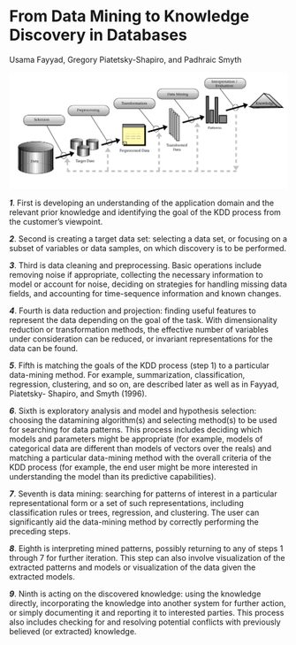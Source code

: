 # From Data Mining to Knowledge Discovery in Databases
Usama Fayyad, Gregory Piatetsky-Shapiro, and Padhraic Smyth

![KDD_Process](./image/KDD_Process.png)

*__1__*. First is developing an understanding of the application domain and the relevant prior knowledge and identifying the goal of the KDD process from the customer’s viewpoint.

*__2__*. Second is creating a target data set: selecting a data set, or focusing on a subset of variables or data samples, on which discovery is to be performed.

*__3__*. Third is data cleaning and preprocessing. Basic operations include removing noise if appropriate, collecting the necessary information to model or account for noise, deciding
on strategies for handling missing data fields, and accounting for time-sequence information and known changes.

*__4__*. Fourth is data reduction and projection: finding useful features to represent the data depending on the goal of the task. With dimensionality reduction or transformation methods, the effective number of variables under consideration can be reduced, or invariant representations for the data can be found.

*__5__*. Fifth is matching the goals of the KDD process (step 1) to a particular data-mining method. For example, summarization, classification, regression, clustering, and so on, are described later as well as in Fayyad, Piatetsky- Shapiro, and Smyth (1996).

*__6__*. Sixth is exploratory analysis and model and hypothesis selection: choosing the datamining algorithm(s) and selecting method(s) to be used for searching for data patterns. This process includes deciding which models and parameters might be appropriate (for example, models of categorical data are different than models of vectors over the reals) and matching a particular data-mining method with the overall criteria of the KDD process (for example, the end user might be more interested in understanding the model than its predictive capabilities).

*__7__*. Seventh is data mining: searching for patterns of interest in a particular representational form or a set of such representations, including classification rules or trees, regression, and clustering. The user can significantly aid the data-mining method by correctly performing the preceding steps.

*__8__*. Eighth is interpreting mined patterns, possibly returning to any of steps 1 through 7 for further iteration. This step can also involve visualization of the extracted patterns and models or visualization of the data given the extracted models.

*__9__*. Ninth is acting on the discovered knowledge: using the knowledge directly, incorporating the knowledge into another system for further action, or simply documenting it and reporting it to interested parties. This process also includes checking for and resolving potential conflicts with previously believed (or extracted) knowledge.


